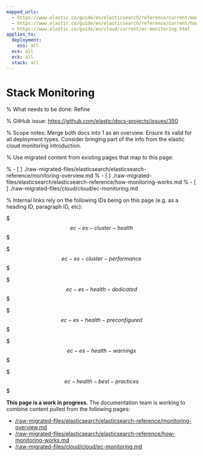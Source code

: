 ```yaml
---
mapped_urls:
  - https://www.elastic.co/guide/en/elasticsearch/reference/current/monitoring-overview.html
  - https://www.elastic.co/guide/en/elasticsearch/reference/current/how-monitoring-works.html
  - https://www.elastic.co/guide/en/cloud/current/ec-monitoring.html
applies_to:
  deployment:
    ess: all
  ece: all
  eck: all
  stack: all
---
```


# Stack Monitoring

% What needs to be done: Refine

% GitHub issue: https://github.com/elastic/docs-projects/issues/350

% Scope notes: Merge both docs into 1 as an overview. Ensure its valid for all deployment types. Consider bringing part of the info from the elastic cloud monitoring introduction.

% Use migrated content from existing pages that map to this page:

% - [ ] ./raw-migrated-files/elasticsearch/elasticsearch-reference/monitoring-overview.md
% - [ ] ./raw-migrated-files/elasticsearch/elasticsearch-reference/how-monitoring-works.md
% - [ ] ./raw-migrated-files/cloud/cloud/ec-monitoring.md

% Internal links rely on the following IDs being on this page (e.g. as a heading ID, paragraph ID, etc):

$$$ec-es-cluster-health$$$

$$$ec-es-cluster-performance$$$

$$$ec-es-health-dedicated$$$

$$$ec-es-health-preconfigured$$$

$$$ec-es-health-warnings$$$

$$$ec-health-best-practices$$$

**This page is a work in progress.** The documentation team is working to combine content pulled from the following pages:

* [/raw-migrated-files/elasticsearch/elasticsearch-reference/monitoring-overview.md](/raw-migrated-files/elasticsearch/elasticsearch-reference/monitoring-overview.md)
* [/raw-migrated-files/elasticsearch/elasticsearch-reference/how-monitoring-works.md](/raw-migrated-files/elasticsearch/elasticsearch-reference/how-monitoring-works.md)
* [/raw-migrated-files/cloud/cloud/ec-monitoring.md](/raw-migrated-files/cloud/cloud/ec-monitoring.md)